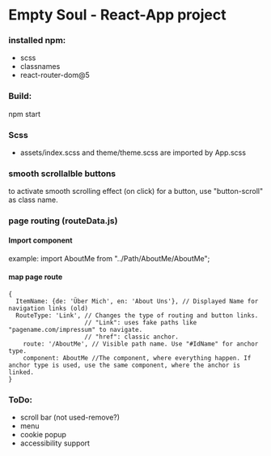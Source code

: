 # Empty Soul - React-App project

### installed npm:
- scss
- classnames
- react-router-dom@5

### Build:
npm start

### Scss
- assets/index.scss and theme/theme.scss are imported by App.scss

### smooth scrollalble buttons
to activate smooth scrolling effect (on click) for a button,
use "button-scroll" as class name.

### page routing (routeData.js)

#### Import component
example: import AboutMe from "../Path/AboutMe/AboutMe";

#### map page route
    {
      ItemName: {de: 'Über Mich', en: 'About Uns'}, // Displayed Name for navigation links (old)
      RouteType: 'Link', // Changes the type of routing and button links. 
                         // "Link": uses fake paths like "pagename.com/impressum" to navigate. 
                         // "href": classic anchor.
        route: '/AboutMe', // Visible path name. Use "#IdName" for anchor type.
        component: AboutMe //The component, where everything happen. If anchor type is used, use the same component, where the anchor is linked.
    }

### ToDo:
- scroll bar (not used-remove?)
- menu
- cookie popup
- accessibility support
